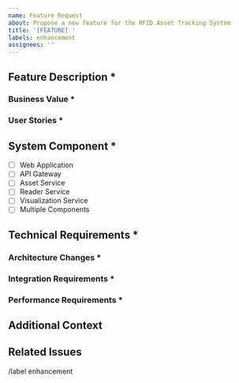 ```yaml
---
name: Feature Request
about: Propose a new feature for the RFID Asset Tracking System
title: '[FEATURE] '
labels: enhancement
assignees: ''
---
```


<!-- 
Please fill out this template completely to ensure proper evaluation and quick processing of your feature request.
Fields marked with * are required.
-->

## Feature Description *
<!-- Provide a clear and detailed description of the proposed feature (50-2000 characters) -->

### Business Value *
<!-- Describe the business value and quantifiable impact of this feature -->

### User Stories *
<!-- Describe the feature from user perspectives using the format: As a [role] I want [feature] so that [benefit] -->

## System Component *
<!-- Select the primary system component(s) affected by this feature -->
- [ ] Web Application
- [ ] API Gateway
- [ ] Asset Service
- [ ] Reader Service
- [ ] Visualization Service
- [ ] Multiple Components

## Technical Requirements *

### Architecture Changes *
<!-- Describe required changes to system architecture and impacted components -->

### Integration Requirements *
<!-- Detail integration points with other system components or external services -->

### Performance Requirements *
<!-- Specify measurable performance metrics and requirements -->

## Additional Context
<!-- Add any other context, mockups, or examples about the feature request here -->

## Related Issues
<!-- Link any related issues or bug reports -->

<!-- 
Auto-assignment rules will be applied based on selected components:
- Web Application: @frontend-team, @ui-leads
- API Gateway: @backend-team, @api-leads
- Multiple Components: @tech-leads, @architecture-team

SLA commitments:
- Single component: 5 business days
- Multiple components: 3 business days
-->

/label enhancement